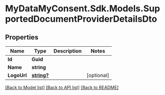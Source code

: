 # MyDataMyConsent.Sdk.Models.SupportedDocumentProviderDetailsDto

## Properties

Name | Type | Description | Notes
------------ | ------------- | ------------- | -------------
**Id** | **Guid** |  | 
**Name** | **string** |  | 
**LogoUrl** | [**string?**](string?.md) |  | [optional] 

[[Back to Model list]](../README.md#documentation-for-models) [[Back to API list]](../README.md#documentation-for-api-endpoints) [[Back to README]](../README.md)

